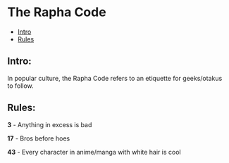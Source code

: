 # The Rapha Code

- [Intro](#intro)
- [Rules](#rules)

## Intro:
In popular culture, the Rapha Code refers to an etiquette for geeks/otakus to follow. 


## Rules:

**3** - Anything in excess is bad

**17** - Bros before hoes

**43** - Every character in anime/manga with white hair is cool
